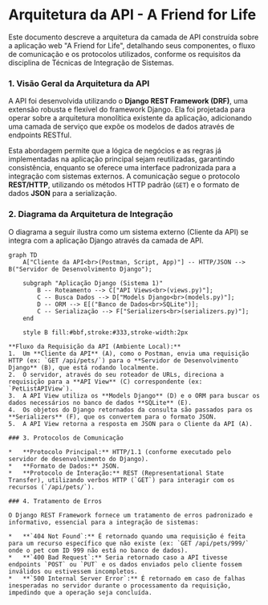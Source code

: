 # Arquitetura da API - A Friend for Life

Este documento descreve a arquitetura da camada de API construída sobre a aplicação web "A Friend for Life", detalhando seus componentes, o fluxo de comunicação e os protocolos utilizados, conforme os requisitos da disciplina de Técnicas de Integração de Sistemas.

### 1. Visão Geral da Arquitetura da API

A API foi desenvolvida utilizando o **Django REST Framework (DRF)**, uma extensão robusta e flexível do framework Django. Ela foi projetada para operar sobre a arquitetura monolítica existente da aplicação, adicionando uma camada de serviço que expõe os modelos de dados através de endpoints RESTful.

Esta abordagem permite que a lógica de negócios e as regras já implementadas na aplicação principal sejam reutilizadas, garantindo consistência, enquanto se oferece uma interface padronizada para a integração com sistemas externos. A comunicação segue o protocolo **REST/HTTP**, utilizando os métodos HTTP padrão (`GET`) e o formato de dados **JSON** para a serialização.

### 2. Diagrama da Arquitetura de Integração

O diagrama a seguir ilustra como um sistema externo (Cliente da API) se integra com a aplicação Django através da camada de API.

```mermaid
graph TD
    A["Cliente da API<br>(Postman, Script, App)"] -- HTTP/JSON --> B("Servidor de Desenvolvimento Django");
    
    subgraph "Aplicação Django (Sistema 1)"
        B -- Roteamento --> C["API Views<br>(views.py)"];
        C -- Busca Dados --> D["Models Django<br>(models.py)"];
        D -- ORM --> E[("Banco de Dados<br>SQLite")];
        C -- Serialização --> F["Serializers<br>(serializers.py)"];
    end

    style B fill:#bbf,stroke:#333,stroke-width:2px

**Fluxo da Requisição da API (Ambiente Local):**
1.  Um **Cliente da API** (A), como o Postman, envia uma requisição HTTP (ex: `GET /api/pets/`) para o **Servidor de Desenvolvimento Django** (B), que está rodando localmente.
2.  O servidor, através do seu roteador de URLs, direciona a requisição para a **API View** (C) correspondente (ex: `PetListAPIView`).
3.  A API View utiliza os **Models Django** (D) e o ORM para buscar os dados necessários no banco de dados **SQLite** (E).
4.  Os objetos do Django retornados da consulta são passados para os **Serializers** (F), que os convertem para o formato JSON.
5.  A API View retorna a resposta em JSON para o Cliente da API (A).

### 3. Protocolos de Comunicação

*   **Protocolo Principal:** HTTP/1.1 (conforme executado pelo servidor de desenvolvimento do Django).
*   **Formato de Dados:** JSON.
*   **Protocolo de Interação:** REST (Representational State Transfer), utilizando verbos HTTP (`GET`) para interagir com os recursos (`/api/pets/`).

### 4. Tratamento de Erros

O Django REST Framework fornece um tratamento de erros padronizado e informativo, essencial para a integração de sistemas:

*   **`404 Not Found`:** É retornado quando uma requisição é feita para um recurso específico que não existe (ex: `GET /api/pets/999/` onde o pet com ID 999 não está no banco de dados).
*   **`400 Bad Request`:** Seria retornado caso a API tivesse endpoints `POST` ou `PUT` e os dados enviados pelo cliente fossem inválidos ou estivessem incompletos.
*   **`500 Internal Server Error`:** É retornado em caso de falhas inesperadas no servidor durante o processamento da requisição, impedindo que a operação seja concluída.
```
